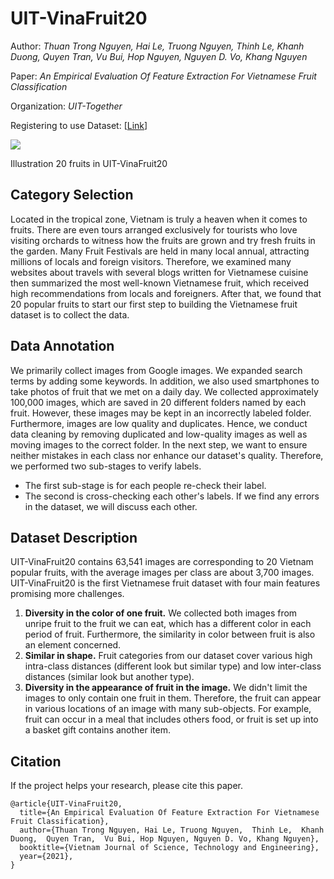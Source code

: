 # UIT-VinaFruit20

Author: *Thuan Trong Nguyen, Hai Le, Truong Nguyen,  Thinh Le,  Khanh Duong,  Quyen Tran,  Vu Bui, Hop Nguyen, Nguyen D. Vo, Khang Nguyen*

Paper: *An Empirical Evaluation Of Feature Extraction For Vietnamese Fruit Classification*

Organization: *UIT-Together*

Registering to use Dataset: [[Link](https://forms.gle/c7GCU4igG53PhVWp7)]

![](https://i.imgur.com/iUkFPHP.png)

Illustration 20 fruits in UIT-VinaFruit20


## Category Selection
Located in the tropical zone, Vietnam is truly a heaven when it comes to fruits. There are even tours arranged exclusively for tourists who love visiting orchards to witness how the fruits are grown and try fresh fruits in the garden. Many Fruit Festivals are held in many local annual, attracting millions of locals and foreign visitors. Therefore, we examined many websites about travels with several blogs written for Vietnamese cuisine then summarized the most well-known Vietnamese fruit, which received high recommendations from locals and foreigners. After that, we found that 20 popular fruits to start our first step to building the Vietnamese fruit dataset is to collect the data.

## Data Annotation
We primarily collect images from Google images. We expanded search terms by adding some keywords. In addition, we also used smartphones to take photos of fruit that we met on a daily day.  We collected approximately 100,000 images, which are saved in 20 different folders named by each fruit. However, these images may be kept in an incorrectly labeled folder. Furthermore, images are low quality and duplicates. Hence, we conduct data cleaning by removing duplicated and low-quality images as well as moving images to the correct folder. 
In the next step, we want to ensure neither mistakes in each class nor enhance our dataset's quality. Therefore, we performed two sub-stages to verify labels. 
* The first sub-stage is for each people re-check their label.
* The second is cross-checking each other's labels. If we find any errors in the dataset, we will discuss each other.



## Dataset Description
UIT-VinaFruit20 contains 63,541 images are corresponding to 20 Vietnam popular fruits, with the average images per class are about 3,700 images. UIT-VinaFruit20 is the first Vietnamese fruit dataset with four main features promising more challenges.  
1. **Diversity in the color of one fruit.** We collected both images from unripe fruit to the fruit we can eat, which has a different color in each period of fruit. Furthermore, the similarity in color between fruit is also an element concerned.
2. **Similar in shape.**  Fruit categories from our dataset cover various high intra-class distances (different look but similar type) and low inter-class distances (similar look but another type).
3. **Diversity in the appearance of fruit in the image.** We didn't limit the images to only contain one fruit in them. Therefore, the fruit can appear in various locations of an image with many sub-objects. For example, fruit can occur in a meal that includes others food, or fruit is set up into a basket gift contains another item.

## Citation
If the project helps your research, please cite this paper.

```
@article{UIT-VinaFruit20,
  title={An Empirical Evaluation Of Feature Extraction For Vietnamese Fruit Classification},
  author={Thuan Trong Nguyen, Hai Le, Truong Nguyen,  Thinh Le,  Khanh Duong,  Quyen Tran,  Vu Bui, Hop Nguyen, Nguyen D. Vo, Khang Nguyen},
  booktitle={Vietnam Journal of Science, Technology and Engineering},
  year={2021},
}

```
